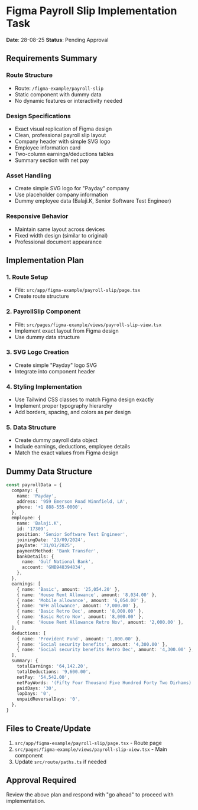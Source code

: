 # Figma Payroll Slip Implementation Task

**Date**: 28-08-25
**Status**: Pending Approval

## Requirements Summary

### Route Structure

- Route: `/figma-example/payroll-slip`
- Static component with dummy data
- No dynamic features or interactivity needed

### Design Specifications

- Exact visual replication of Figma design
- Clean, professional payroll slip layout
- Company header with simple SVG logo
- Employee information card
- Two-column earnings/deductions tables
- Summary section with net pay

### Asset Handling

- Create simple SVG logo for "Payday" company
- Use placeholder company information
- Dummy employee data (Balaji.K, Senior Software Test Engineer)

### Responsive Behavior

- Maintain same layout across devices
- Fixed width design (similar to original)
- Professional document appearance

## Implementation Plan

### 1. Route Setup

- File: `src/app/figma-example/payroll-slip/page.tsx`
- Create route structure

### 2. PayrollSlip Component

- File: `src/pages/figma-example/views/payroll-slip-view.tsx`
- Implement exact layout from Figma design
- Use dummy data structure

### 3. SVG Logo Creation

- Create simple "Payday" logo SVG
- Integrate into component header

### 4. Styling Implementation

- Use Tailwind CSS classes to match Figma design exactly
- Implement proper typography hierarchy
- Add borders, spacing, and colors as per design

### 5. Data Structure

- Create dummy payroll data object
- Include earnings, deductions, employee details
- Match the exact values from Figma design

## Dummy Data Structure

```typescript
const payrollData = {
  company: {
    name: 'Payday',
    address: '959 Emerson Road Winnfield, LA',
    phone: '+1 888-555-0000',
  },
  employee: {
    name: 'Balaji.K',
    id: '17309',
    position: 'Senior Software Test Engineer',
    joiningDate: '23/09/2024',
    payDate: '31/01/2025',
    paymentMethod: 'Bank Transfer',
    bankDetails: {
      name: 'Gulf National Bank',
      account: 'GNB948394834',
    },
  },
  earnings: [
    { name: 'Basic', amount: '25,054.20' },
    { name: 'House Rent Allowance', amount: '8,034.00' },
    { name: 'Mobile allowance', amount: '6,054.00' },
    { name: 'WFH allowance', amount: '7,000.00' },
    { name: 'Basic Retro Dec', amount: '8,000.00' },
    { name: 'Basic Retro Nov', amount: '8,000.00' },
    { name: 'House Rent Allowance Retro Nov', amount: '2,000.00' },
  ],
  deductions: [
    { name: 'Provident Fund', amount: '1,000.00' },
    { name: 'Social security benefits', amount: '4,300.00' },
    { name: 'Social security benefits Retro Dec', amount: '4,300.00' },
  ],
  summary: {
    totalEarnings: '64,142.20',
    totalDeductions: '9,600.00',
    netPay: '54,542.00',
    netPayWords: '(Fifty Four Thousand Five Hundred Forty Two Dirhams)',
    paidDays: '30',
    lopDays: '0',
    unpaidReversalDays: '0',
  },
}
```

## Files to Create/Update

1. `src/app/figma-example/payroll-slip/page.tsx` - Route page
2. `src/pages/figma-example/views/payroll-slip-view.tsx` - Main component
3. Update `src/route/paths.ts` if needed

## Approval Required

Review the above plan and respond with "go ahead" to proceed with implementation.
